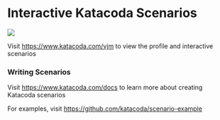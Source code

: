 # Interactive Katacoda Scenarios

[![](http://shields.katacoda.com/katacoda/vjm/count.svg)](https://www.katacoda.com/vjm "Get your profile on Katacoda.com")

Visit https://www.katacoda.com/vjm to view the profile and interactive scenarios

### Writing Scenarios
Visit https://www.katacoda.com/docs to learn more about creating Katacoda scenarios

For examples, visit https://github.com/katacoda/scenario-example
